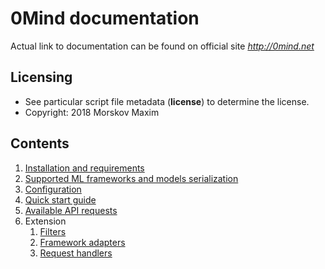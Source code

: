 # 0Mind documentation

Actual link to documentation can be found on official site *http://0mind.net*

## Licensing

* See particular script file metadata (__license__) to determine the license.
* Copyright: 2018 Morskov Maxim

## Contents

1. [Installation and requirements](docs/INSTALLATION.MD)
2. [Supported ML frameworks and models serialization](docs/ML_FRAMEWORKS.MD)
3. [Configuration](docs/CONFIGURATION.MD)
4. [Quick start guide](docs/QUICK_START.MD)
5. [Available API requests](docs/API_REQUESTS.MD)
6. Extension
   1. [Filters](docs/FILTERS.MD)
   2. [Framework adapters](docs/ADAPTERS.MD)
   3. [Request handlers](docs/REQUEST_HANDLERS.MD)

